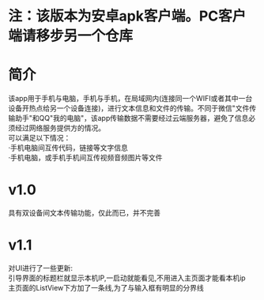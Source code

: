 # 注：该版本为安卓apk客户端。PC客户端请移步另一个仓库
# 简介
该app用于手机与电脑，手机与手机，在局域网内(连接同一个WIFI或者其中一台设备开热点给另一个设备连接)，进行文本信息和文件的传输。不同于微信"文件传输助手"和QQ"我的电脑"，该app传输数据不需要经过云端服务器，避免了信息必须经过网络服务提供方的情况。
<br>可以满足以下情况：
<br>·手机电脑间互传代码，链接等文字信息
<br>·手机电脑，或手机手机间互传视频音频图片等文件
# v1.0
具有双设备间文本传输功能，仅此而已，并不完善
# v1.1
对UI进行了一些更新:
<br>引导界面的标题栏就显示本机IP,一启动就能看见,不用进入主页面才能看本机ip
<br>主页面的ListView下方加了一条线,为了与输入框有明显的分界线
